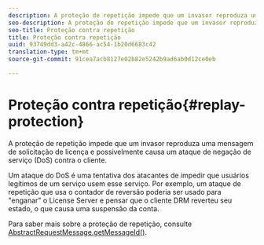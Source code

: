 ```yaml
---
description: A proteção de repetição impede que um invasor reproduza uma mensagem de solicitação de licença e possivelmente causa um ataque de negação de serviço (DoS) contra o cliente.
seo-description: A proteção de repetição impede que um invasor reproduza uma mensagem de solicitação de licença e possivelmente causa um ataque de negação de serviço (DoS) contra o cliente.
seo-title: Proteção contra repetição
title: Proteção contra repetição
uuid: 93749dd3-a42c-4866-ac54-1b20d6683c42
translation-type: tm+mt
source-git-commit: 91cea7acb8127e02b82e5242b9ad6ab0d12ce0eb

---
```



# Proteção contra repetição{#replay-protection}

A proteção de repetição impede que um invasor reproduza uma mensagem de solicitação de licença e possivelmente causa um ataque de negação de serviço (DoS) contra o cliente.

Um ataque do DoS é uma tentativa dos atacantes de impedir que usuários legítimos de um serviço usem esse serviço. Por exemplo, um ataque de repetição que usa o contador de reversão poderia ser usado para &quot;enganar&quot; o License Server e pensar que o cliente DRM reverteu seu estado, o que causa uma suspensão da conta.

Para saber mais sobre a proteção de repetição, consulte [ AbstractRequestMessage.getMessageId()](https://help.adobe.com/en_US/primetime/api/drm-apis/server/javadocs-flashaccess-pro/com/adobe/flashaccess/sdk/protocol/AbstractRequestMessage.html#getMessageId()).
